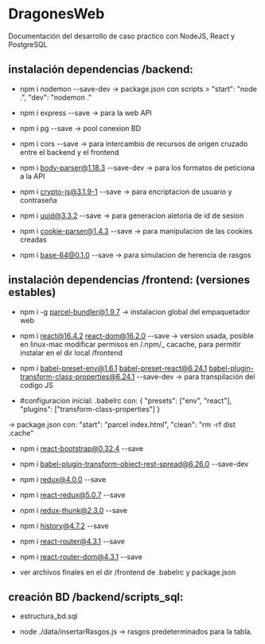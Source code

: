 # DragonesWeb

Documentación del desarrollo de caso practico con NodeJS, React y PostgreSQL

## instalación dependencias /backend:

- npm i nodemon --save-dev   -> package.json con  scripts > "start": "node .", "dev": "nodemon ."

- npm i express --save   -> para la web API

- npm i pg --save -> pool conexion BD

- npm i cors --save -> para intercambio de recursos de origen cruzado entre el backend y el frontend

- npm i body-parser@1.18.3 --save-dev -> para los formatos de peticiona a la API

- npm i crypto-js@3.1.9-1 --save -> para encriptacion de usuario y contraseña

- npm i uuid@3.3.2 --save  -> para generacion aletoria de id de sesion

- npm i cookie-parser@1.4.3 --save  -> para manipulacion de las cookies creadas

- npm i base-64@0.1.0 --save -> para simulacion de herencia de rasgos

## instalación dependencias /frontend: (versiones estables)

- npm i -g parcel-bundler@1.9.7  -> instalacion global del empaquetador web

- npm i react@16.4.2 react-dom@16.2.0 --save  -> version usada, posible en linux-mac modificar permisos en /.npm/_ cacache, para permitir instalar en el dir local /frontend

- npm i babel-preset-env@1.6.1 babel-preset-react@6.24.1 babel-plugin-transform-class-properties@6.24.1 --save-dev  -> para transpilación del codigo JS

- #configuracion inicial: .babelrc con: { "presets": ["env", "react"], "plugins": ["transform-class-properties"] }

-> package.json con: "start": "parcel index.html", "clean": "rm -rf dist .cache"

- npm i react-bootstrap@0.32.4 --save

- npm i babel-plugin-transform-object-rest-spread@6.26.0 --save-dev

- npm i redux@4.0.0 --save

- npm i react-redux@5.0.7 --save

- npm i redux-thunk@2.3.0 --save

- npm i history@4.7.2 --save

- npm i react-router@4.3.1 --save

- npm i react-router-dom@4.3.1 --save

* ver archivos finales en el dir /frontend de .babelrc  y package.json

## creación BD /backend/scripts_sql:

- estructura_bd.sql

- node ./data/insertarRasgos.js -> rasgos predeterminados para la tabla.
